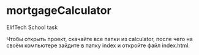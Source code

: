 # mortgageCalculator
ElifTech School task

Чтобы открыть проект, скачайте все папки из calculator, после чего на своём компьютере зайдите в папку index и откройте файл index.html.
